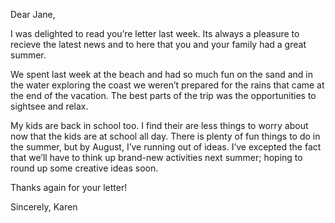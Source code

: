 Dear Jane,

I was delighted to read you’re letter last week. Its always a pleasure to recieve the latest news and to here that you and your family had a great summer.

We spent last week at the beach and had so much fun on the sand and in the water exploring the coast we weren’t prepared for the rains that came at the end of the vacation. The best parts of the trip was the opportunities to sightsee and relax.

My kids are back in school too. I find their are less things to worry about now that the kids are at school all day. There is plenty of fun things to do in the summer, but by August, I’ve running out of ideas. I’ve excepted the fact that we’ll have to think up brand-new activities next summer; hoping to round up some creative ideas soon.

Thanks again for your letter!

Sincerely,
Karen
